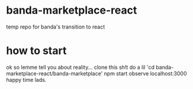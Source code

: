 # banda-marketplace-react
temp repo for banda's transition to react

# how to start
ok so lemme tell you about reality...
clone this sh!t
do a lil 'cd banda-marketplace-react/banda-marketplace'
npm start
observe localhost:3000
happy time lads.
